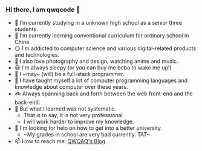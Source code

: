 ### Hi there, I am qwqcode 👋

- 🔭 I’m currently studying in a unknown high school as a senior three students.
- 🌱 I’m currently learning conventional curriculum for ordinary school in China.
- 😏 I'm addicted to computer science and various digital-related products and technologies.
- 🥰 I also love photography and design, watching anime and music.
- 😪 I'm always sleepy (or you can buy me boba to wake me up!)
- 🥪 I ~may~ (will) be a full-stack programmer.
- 👀 I have taught myself a lot of computer programming languages and knowledge about computer over these years.
- 🚲 Always spanning back and forth between the web front-end and the back-end.
- 🌚 But what I learned was not systematic.
  - That is to say, it is not very professional.
  - I will work harder to improve my knowledge.
- 🤔 I'm looking for help on how to get into a better university.
  - ~My grades in school are very bad currently. TAT~
- 📫 How to reach me: [QWQAQ's Blog](https://qwqaq.com)
